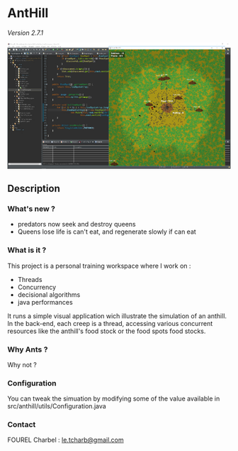 # AntHill

*Version 2.7.1*

![screenshot](https://github.com/Tohll/Thread_fourmiliere/raw/Master/screenshot.jpg)

## Description

### What's new ?

 - predators now seek and destroy queens
 - Queens lose life is can't eat, and regenerate slowly if can eat

### What is it ?

This project is a personal training workspace where I work on :
- Threads
- Concurrency
- decisional algorithms
- java performances

It runs a simple visual application wich illustrate the simulation of an anthill. In the back-end, each creep is a thread, accessing various concurrent resources like the anthill's food stock or the food spots food stocks.

### Why Ants ?

Why not ?

### Configuration

You can tweak the simuation by modifying some of the value available in src/anthill/utils/Configuration.java

### Contact

FOUREL Charbel : le.tcharb@gmail.com